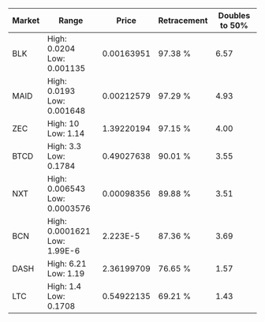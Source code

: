 | Market | Range | Price| Retracement | Doubles to 50% |
| --- | --- | --- | --- | --- |
| BLK | High: 0.0204<br />Low: 0.001135 | 0.00163951 | 97.38 % | 6.57 |
| MAID | High: 0.0193<br />Low: 0.001648 | 0.00212579 | 97.29 % | 4.93 |
| ZEC | High: 10<br />Low: 1.14 | 1.39220194 | 97.15 % | 4.00 |
| BTCD | High: 3.3<br />Low: 0.1784 | 0.49027638 | 90.01 % | 3.55 |
| NXT | High: 0.006543<br />Low: 0.0003576 | 0.00098356 | 89.88 % | 3.51 |
| BCN | High: 0.0001621<br />Low: 1.99E-6 | 2.223E-5 | 87.36 % | 3.69 |
| DASH | High: 6.21<br />Low: 1.19 | 2.36199709 | 76.65 % | 1.57 |
| LTC | High: 1.4<br />Low: 0.1708 | 0.54922135 | 69.21 % | 1.43 |
